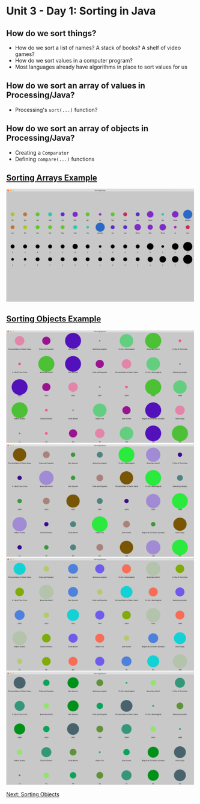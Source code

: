 # Unit 3 - Day 1: Sorting in Java

## How do we sort things?
  * How do we sort a list of names? A stack of books? A shelf of video games?
  * How do we sort values in a computer program?
  * Most languages already have algorithms in place to sort values for us

## How do we sort an array of values in Processing/Java?
  * Processing's `sort(...)` function?

## How do we sort an array of objects in Processing/Java?
  * Creating a `Comparator`
  * Defining `compare(...)` functions

## [Sorting Arrays Example](https://github.com/blwatkins/Data-Structures-From-A-New-Perspective/blob/master/3_Sorting/LectureExamples/Day1/SortingArrays/src/SortingArrays.java)

<img src="Images/Day1/sorting-arrays_1.png" alt="Sorting Arrays Example" width="500" height="300">

## [Sorting Objects Example](https://github.com/blwatkins/Data-Structures-From-A-New-Perspective/tree/master/3_Sorting/LectureExamples/Day1/SortingObjects/src)

<img src="Images/Day1/sorting-objects_1.png" alt="Sorting Objects Example 1" width="500" height="300">

<img src="Images/Day1/sorting-objects_2.png" alt="Sorting Objects Example 2" width="500" height="300">

<img src="Images/Day1/sorting-objects_3.png" alt="Sorting Objects Example 3" width="500" height="300">

<img src="Images/Day1/sorting-objects_4.png" alt="Sorting Objects Example 4" width="500" height="300">

[Next: Sorting Objects](project.md)
